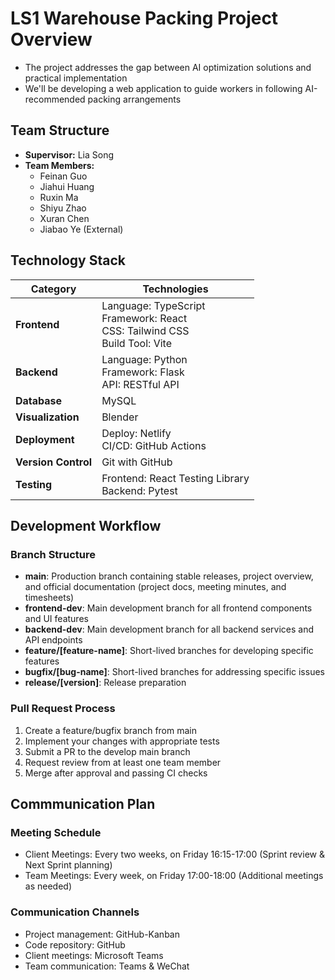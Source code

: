 # LS1 Warehouse Packing Project Overview

- The project addresses the gap between AI optimization solutions and practical implementation
- We'll be developing a web application to guide workers in following AI-recommended packing arrangements

## Team Structure
- **Supervisor:** Lia Song
- **Team Members:**
  - Feinan Guo
  - Jiahui Huang
  - Ruxin Ma
  - Shiyu Zhao 
  - Xuran Chen 
  - Jiabao Ye (External)

## Technology Stack

| Category | Technologies |
|----------|--------------|
| **Frontend** | Language: TypeScript<br>Framework: React<br>CSS: Tailwind CSS<br>Build Tool: Vite|
| **Backend** | Language: Python<br>Framework: Flask<br>API: RESTful API |
| **Database** | MySQL |
| **Visualization** | Blender |
| **Deployment** | Deploy: Netlify<br>CI/CD: GitHub Actions |
| **Version Control** | Git with GitHub |
| **Testing** | Frontend: React Testing Library <br>Backend: Pytest|


## Development Workflow

### Branch Structure
- **main**: Production branch containing stable releases, project overview, and official documentation (project docs, meeting minutes, and timesheets)
- **frontend-dev**: Main development branch for all frontend components and UI features
- **backend-dev**: Main development branch for all backend services and API endpoints
- **feature/[feature-name]**: Short-lived branches for developing specific features
- **bugfix/[bug-name]**: Short-lived branches for addressing specific issues
- **release/[version]**: Release preparation

### Pull Request Process
1. Create a feature/bugfix branch from main
2. Implement your changes with appropriate tests
3. Submit a PR to the develop main branch
4. Request review from at least one team member
5. Merge after approval and passing CI checks

## Commmunication Plan

### Meeting Schedule
- Client Meetings: Every two weeks, on Friday 16:15-17:00 (Sprint review & Next Sprint planning) 
- Team Meetings: Every week, on Friday 17:00-18:00 (Additional meetings as needed) 

### Communication Channels
- Project management: GitHub-Kanban
- Code repository: GitHub
- Client meetings: Microsoft Teams
- Team communication: Teams & WeChat